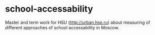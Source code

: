# school-accessability

Master and term work for HSU (http://urban.hse.ru) about measuring of different approaches of school accessability in Moscow.
